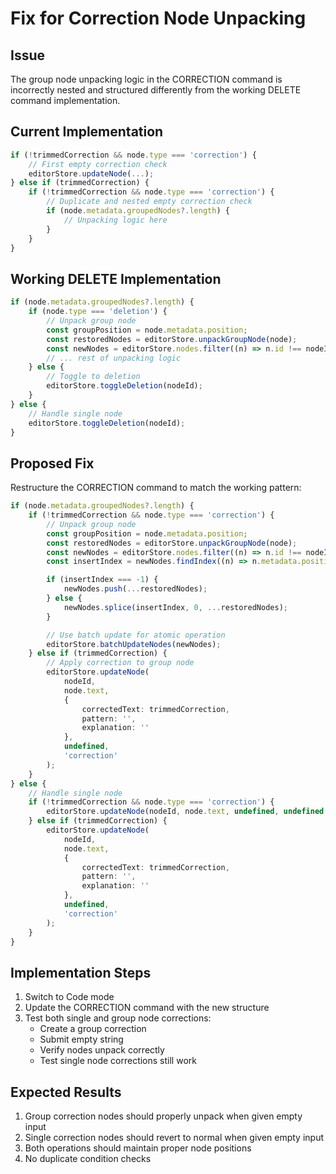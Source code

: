 # Fix for Correction Node Unpacking

## Issue

The group node unpacking logic in the CORRECTION command is incorrectly nested and structured differently from the working DELETE command implementation.

## Current Implementation

```typescript
if (!trimmedCorrection && node.type === 'correction') {
    // First empty correction check
    editorStore.updateNode(...);
} else if (trimmedCorrection) {
    if (!trimmedCorrection && node.type === 'correction') {
        // Duplicate and nested empty correction check
        if (node.metadata.groupedNodes?.length) {
            // Unpacking logic here
        }
    }
}
```

## Working DELETE Implementation

```typescript
if (node.metadata.groupedNodes?.length) {
	if (node.type === 'deletion') {
		// Unpack group node
		const groupPosition = node.metadata.position;
		const restoredNodes = editorStore.unpackGroupNode(node);
		const newNodes = editorStore.nodes.filter((n) => n.id !== nodeId);
		// ... rest of unpacking logic
	} else {
		// Toggle to deletion
		editorStore.toggleDeletion(nodeId);
	}
} else {
	// Handle single node
	editorStore.toggleDeletion(nodeId);
}
```

## Proposed Fix

Restructure the CORRECTION command to match the working pattern:

```typescript
if (node.metadata.groupedNodes?.length) {
	if (!trimmedCorrection && node.type === 'correction') {
		// Unpack group node
		const groupPosition = node.metadata.position;
		const restoredNodes = editorStore.unpackGroupNode(node);
		const newNodes = editorStore.nodes.filter((n) => n.id !== nodeId);
		const insertIndex = newNodes.findIndex((n) => n.metadata.position > groupPosition);

		if (insertIndex === -1) {
			newNodes.push(...restoredNodes);
		} else {
			newNodes.splice(insertIndex, 0, ...restoredNodes);
		}

		// Use batch update for atomic operation
		editorStore.batchUpdateNodes(newNodes);
	} else if (trimmedCorrection) {
		// Apply correction to group node
		editorStore.updateNode(
			nodeId,
			node.text,
			{
				correctedText: trimmedCorrection,
				pattern: '',
				explanation: ''
			},
			undefined,
			'correction'
		);
	}
} else {
	// Handle single node
	if (!trimmedCorrection && node.type === 'correction') {
		editorStore.updateNode(nodeId, node.text, undefined, undefined, 'normal');
	} else if (trimmedCorrection) {
		editorStore.updateNode(
			nodeId,
			node.text,
			{
				correctedText: trimmedCorrection,
				pattern: '',
				explanation: ''
			},
			undefined,
			'correction'
		);
	}
}
```

## Implementation Steps

1. Switch to Code mode
2. Update the CORRECTION command with the new structure
3. Test both single and group node corrections:
   - Create a group correction
   - Submit empty string
   - Verify nodes unpack correctly
   - Test single node corrections still work

## Expected Results

1. Group correction nodes should properly unpack when given empty input
2. Single correction nodes should revert to normal when given empty input
3. Both operations should maintain proper node positions
4. No duplicate condition checks
